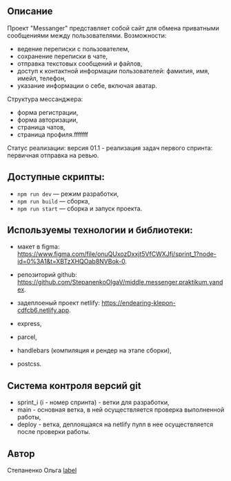 ## **Описание**
Проект "Messanger" представляет собой сайт для обмена приватными сообщениями между пользователями.
Возможности: 
- ведение переписки с пользователем,
- сохранение переписки в чате,
- отправка текстовых сообщений и файлов,
- доступ к контактной информации пользователей: фамилия, имя, имейл, телефон,
- указание информации о себе, включая аватар.

Структура мессанджера:
- форма регистрации,
- форма авторизации,
- страница чатов,
- страница профиля.fffffff

Статус реализации: версия 01.1 - реализация задач первого спринта: первичная отправка на ревью.


## **Доступные скрипты:**
- `npm run dev` — режим разработки,
- `npm run build` — сборка,
- `npm run start` — сборка и запуск проекта.

## **Используемы технологии и библиотеки:**
- макет в figma: https://www.figma.com/file/onuQUxozDxxjt5VfCWXJfj/sprint_1?node-id=0%3A1&t=XBTzXHQOab8NVBok-0.
- репозиторий github: https://github.com/StepanenkoOlgaV/middle.messenger.praktikum.yandex.
- задеплоеный проект netlify: https://endearing-klepon-cdfcb6.netlify.app.

- express, 
- parcel, 
- handlebars (компиляция и рендер на этапе сборки),
- postcss.

## **Система контроля версий git**
- sprint_i (i - номер спринта) - ветки для разработки,
- main - основная ветка, в ней осуществляется проверка выполненной работы,
- deploy - ветка, деплоящаяся на netlify пулл в нее осуществляется после проверки работы.

## Автор
Степаненко Ольга [label](https://github.com/login/device)

